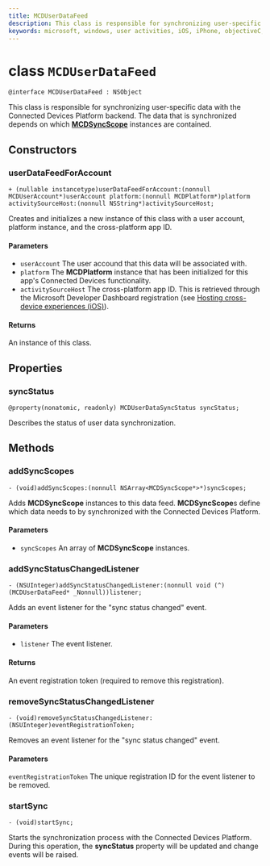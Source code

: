 ```yaml
---
title: MCDUserDataFeed
description: This class is responsible for synchronizing user-specific data with the Connected Devices Platform backend.
keywords: microsoft, windows, user activities, iOS, iPhone, objectiveC, connected devices, Project Rome 
---
```


# class `MCDUserDataFeed`

```
@interface MCDUserDataFeed : NSObject
```

This class is responsible for synchronizing user-specific data with the Connected Devices Platform backend. The data that is synchronized depends on which **[MCDSyncScope](MCDSyncScope.md)** instances are contained.

## Constructors

### userDataFeedForAccount
`+ (nullable instancetype)userDataFeedForAccount:(nonnull MCDUserAccount*)userAccount
                                   platform:(nonnull MCDPlatform*)platform
                         activitySourceHost:(nonnull NSString*)activitySourceHost;`

Creates and initializes a new instance of this class with a user account, platform instance, and the cross-platform app ID.

#### Parameters
* `userAccount` The user accound that this data will be associated with.
* `platform` The **MCDPlatform** instance that has been initialized for this app's Connected Devices functionality.
* `activitySourceHost` The cross-platform app ID. This is retrieved through the Microsoft Developer Dashboard registration (see [Hosting cross-device experiences (iOS)](../../hosting/ios/how-to-guides/hosting-ios.md)).


#### Returns
An instance of this class.

## Properties

### syncStatus
`@property(nonatomic, readonly) MCDUserDataSyncStatus syncStatus;`

Describes the status of user data synchronization.


## Methods

### addSyncScopes
`- (void)addSyncScopes:(nonnull NSArray<MCDSyncScope*>*)syncScopes;`

Adds **MCDSyncScope** instances to this data feed. **MCDSyncScope**s define which data needs to by synchronized with the Connected Devices Platform.

#### Parameters
* `syncScopes` An array of **MCDSyncScope** instances.

### addSyncStatusChangedListener
`- (NSUInteger)addSyncStatusChangedListener:(nonnull void (^)(MCDUserDataFeed* _Nonnull))listener;`

Adds an event listener for the "sync status changed" event.

#### Parameters
* `listener` The event listener.

#### Returns
An event registration token (required to remove this registration).

### removeSyncStatusChangedListener
`- (void)removeSyncStatusChangedListener:(NSUInteger)eventRegistrationToken;`

Removes an event listener for the "sync status changed" event.

#### Parameters
`eventRegistrationToken` The unique registration ID for the event listener to be removed.

### startSync
`- (void)startSync;`

Starts the synchronization process with the Connected Devices Platform. During this operation, the **syncStatus** property will be updated and change events will be raised.

